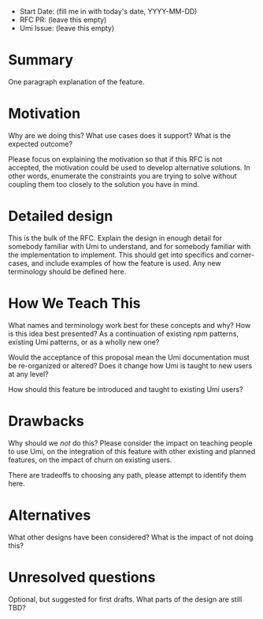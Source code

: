 - Start Date: (fill me in with today's date, YYYY-MM-DD)
- RFC PR: (leave this empty)
- Umi Issue: (leave this empty)

# Summary

One paragraph explanation of the feature.

# Motivation

Why are we doing this? What use cases does it support? What is the expected
outcome?

Please focus on explaining the motivation so that if this RFC is not accepted,
the motivation could be used to develop alternative solutions. In other words,
enumerate the constraints you are trying to solve without coupling them too
closely to the solution you have in mind.

# Detailed design

This is the bulk of the RFC. Explain the design in enough detail for somebody
familiar with Umi to understand, and for somebody familiar with the
implementation to implement. This should get into specifics and corner-cases,
and include examples of how the feature is used. Any new terminology should be
defined here.

# How We Teach This

What names and terminology work best for these concepts and why? How is this
idea best presented? As a continuation of existing npm patterns, existing Umi
patterns, or as a wholly new one?

Would the acceptance of this proposal mean the Umi documentation must be
re-organized or altered? Does it change how Umi is taught to new users
at any level?

How should this feature be introduced and taught to existing Umi users?

# Drawbacks

Why should we *not* do this? Please consider the impact on teaching people to
use Umi, on the integration of this feature with other existing and planned
features, on the impact of churn on existing users.

There are tradeoffs to choosing any path, please attempt to identify them here.

# Alternatives

What other designs have been considered? What is the impact of not doing this?

# Unresolved questions

Optional, but suggested for first drafts. What parts of the design are still
TBD?

